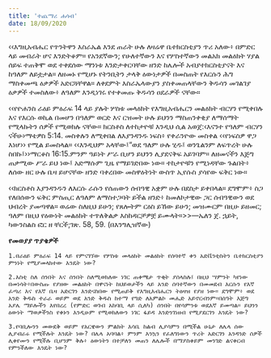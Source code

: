 ```yaml
---
title: 'ተጨማሪ ሐሳብ'
date: 18/09/2020
---
```


‹‹እግዚአብሔር የጥንትዋን እስራኤል እንደ ጠራት ሁሉ ለዛሬዋ ቤተክርስቲያን ጥሪ አለው፥ በምድር ላይ መብራት ሆና እንድትቆም። የአንደኛውን; የሁለተኛውን እና የሦስተኛውን መልአክ መልዕክት ሃያል ሰይፍ ተጠቅሞ ወደ ተቀደሰው ማንነቱ እንድታቀርባቸው ዘንድ ከሌሎች አብያተክርስቲያናት እና ከዓለም ለይቷታል። ለዘመኑ የሚሆኑ የትንቢትን ታላቅ ዕውነታዎች በመስጠት የእርሱን ሕግ ማስቀመጫ ዕቃዎች አድርጓቸዋል። ለቀደምት እስራኤላውያን ያስቀመጠላቸውን ቅዱሳን መገልገያ ዕቃዎች ተመስለው፥ ለዓለም እንዲነገሩ የተቀመጡ ቅዱሳን ዐደራዎች ናቸው።

‹‹የዮሐንስ ራዕይ ምዕራፍ 14 ላይ ያሉት ሦስቱ መላዕክት የእግዚአብሔርን መልዕክት ብርሃን የሚቀበሉ እና የእርሱ ወኪል በመሆን በዓለም ወርድ እና ርዝመት ሁሉ ይህንን ማስጠንቀቂያ ለማሰማት የሚላኩትን ሰዎች የሚወክሉ ናቸው። ክርስቶስ ለተከታዮቹ እንዲህ ሲል አወጀ:‹እናንተ የዓለም ብርሃን ናችሁ›ማቴዎስ 5:14. መስቀሉን ለሚቀበል ለእያንዳንዱ ነፍስ፥ የቀራንዮው መስቀል ‹‹የነፍስዎ ዋጋ እነሆ›› የሚል ይመስላል። ‹‹እንዲህም አላቸው፤“ወደ ዓለም ሁሉ ሂዱ፤ ወንጌልንም ለፍጥረት ሁሉ ስበኩ፤››ማርቆስ 16:15.ምንም ዓይነት ሥራ ቢሆን ይህንን ሊያደናቅፍ አይገባም። ለዘመናችን እጅግ ጠቃሚው ሥራ ይህ ነው፤ አድማሱም ጊዜ የማይገድበው ነው። ተከታዮቹን የሚነዳቸው ጉልበት፥ ለሰው ዘር ሁሉ ቤዛ ይሆናቸው ዘንድ ባቀረበው መስዋዕትነት ውስጥ ኢየሱስ ያሳየው ፍቅር ነው።

‹‹ክርስቶስ እያንዳንዱን ለእርሱ ራሱን የሰጠውን ሰብዓዊ አቋም ሁሉ በደስታ ይቀበላል። ደግሞም፥ ስጋ የለበሰውን ፍቅር ምስጢር ለዓለም ለማስተጋባት ይችል ዘንድ፥ ከመለኮታዊው ጋር ሰብዓዊውን ወደ ህብረት ያመጣዋል። ወሬው ስለዚህ ይሁን; የጸሎትም ርዕስ ይኸው ይሁን; መዝሙርም በዚሁ ይዘመር; ዓለም በዚህ የዕውነት መልዕክት ተጥለቅልቃ እስከዳርቻዎቿ ይሙላት።>>—ኤለን ጀ. ኋይት, ካውንስልስ ፎር ዘ ቸርች;ገጽ. 58, 59. (በእንግሊዝኛው)

**የመወያያ ጥያቄዎች**

`1.በራዕይ ምዕራፍ 14 ላይ የምናገኘው የሦስቱ መላዕክት መልዕክት የሰባተኛ ቀን አድቬንቲስትን ቤተክርስቲያን ምንነት የሚያመላክተው እንዴት ነው?`

`2.እስቲ ስለ ሰንበት እና ሰንበት ስለሚወክለው ነገር ጠቀሜታ ጥቂት ያሰላስሉ፤ በዚህ ሣምንት ካየነው በመነሳት፥በውስጡ የያዘው መልዕክት በዋናነት ከህይወታችን ላይ አንድ ሰባተኛውን በመመደብ እርሱን የእኛ ፈጣሪ እና የእኛ ቤዛ አድርገን እንድናስበው የሚጠይቅ የእግዚእብሔርን ትዕዛዝ የያዘ ነው። ደግሞም፥ ወደ አንድ ቅዱስ ተራራ ወይም ወደ አንድ ቅዱስ ከተማ የግድ ለአምልኮ መሔድ አይኖርብንም።በሰዓት እጅግ አያሌ ማይሎችን እየበረረ (የምድር ወገብ አከባቢ ላይ ሲለካ) ሰንበት በየሳምንቱ ወደእኛ ይመጣል። ይህንን ዕውነት ማወቃችንስ የቀኑን እንዲሁም የሚወክለውን ነገር ፋይዳ እንድንገነዘብ የሚያደርገን እንዴት ነው?`

`3.የባቢሎንን መውደቅ ወይም የአርዌውን ምልክት እሳቤ ከልብ ሊያሳምን በሚችል ሁኔታ ለሌላ ሰው ሊያብራሩ የሚችሉት እንዴት ነው? በሌላ አባባል፥ ምንም እንኳን የፈለግነውን ጥረት አድርገን አንዳንድ ሰዎች ሊቀየሙን የሚችሉ ቢሆንም ቅሉ፥ ዕውነትን በተቻለን መጠን ለሌሎች በማያስቀይም መንገድ ልናቀርብ የምንችለው እንዴት ነው?  `